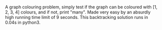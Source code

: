 A graph colouring problem, simply test if the graph can be coloured with [1, 2, 3, 4] colours, and if not, print "many". Made very easy by an absurdly high running time limit of 9 seconds. This backtracking solution runs in 0.04s in python3.
